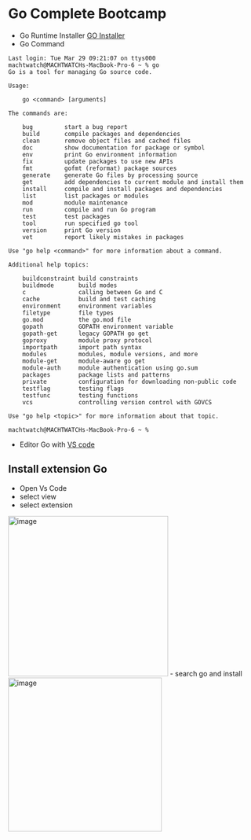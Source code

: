 # Go Complete Bootcamp
- Go Runtime Installer
[GO Installer](https://golang.org/dl)
- Go Command
```
Last login: Tue Mar 29 09:21:07 on ttys000
machtwatch@MACHTWATCHs-MacBook-Pro-6 ~ % go
Go is a tool for managing Go source code.

Usage:

	go <command> [arguments]

The commands are:

	bug         start a bug report
	build       compile packages and dependencies
	clean       remove object files and cached files
	doc         show documentation for package or symbol
	env         print Go environment information
	fix         update packages to use new APIs
	fmt         gofmt (reformat) package sources
	generate    generate Go files by processing source
	get         add dependencies to current module and install them
	install     compile and install packages and dependencies
	list        list packages or modules
	mod         module maintenance
	run         compile and run Go program
	test        test packages
	tool        run specified go tool
	version     print Go version
	vet         report likely mistakes in packages

Use "go help <command>" for more information about a command.

Additional help topics:

	buildconstraint build constraints
	buildmode       build modes
	c               calling between Go and C
	cache           build and test caching
	environment     environment variables
	filetype        file types
	go.mod          the go.mod file
	gopath          GOPATH environment variable
	gopath-get      legacy GOPATH go get
	goproxy         module proxy protocol
	importpath      import path syntax
	modules         modules, module versions, and more
	module-get      module-aware go get
	module-auth     module authentication using go.sum
	packages        package lists and patterns
	private         configuration for downloading non-public code
	testflag        testing flags
	testfunc        testing functions
	vcs             controlling version control with GOVCS

Use "go help <topic>" for more information about that topic.

machtwatch@MACHTWATCHs-MacBook-Pro-6 ~ % 
```

- Editor Go with
[VS code](https://code.visualstudio.com/)
## Install extension Go
- Open Vs Code
- select view 
- select extension
<img width="326" alt="image" src="https://user-images.githubusercontent.com/85268103/160521291-773f4a95-ec80-4e79-869e-3b121231d364.png">
- search go and install
<img width="313" alt="image" src="https://user-images.githubusercontent.com/85268103/160521356-4269e963-542b-418c-8cf4-ad74b03e5668.png">

